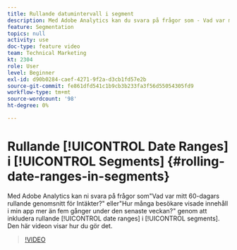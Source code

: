 ```yaml
---
title: Rullande datumintervall i segment
description: Med Adobe Analytics kan du svara på frågor som - Vad var mitt 60-dagars rullande genomsnitt för Intäkter? eller - Hur många besökare visade innehåll i min app mer än fem gånger under den senaste veckan? genom att inkludera rullande datumintervall i segment. Den här videon visar hur du gör det.
feature: Segmentation
topics: null
activity: use
doc-type: feature video
team: Technical Marketing
kt: 2304
role: User
level: Beginner
exl-id: d90b0284-caef-4271-9f2a-d3cb1fd57e2b
source-git-commit: fe861dfd541c1b9cb3b233fa3f56d55054305fd9
workflow-type: tm+mt
source-wordcount: '98'
ht-degree: 0%

---
```


# Rullande [!UICONTROL Date Ranges] i [!UICONTROL Segments] {#rolling-date-ranges-in-segments}

Med Adobe Analytics kan ni svara på frågor som&quot;Vad var mitt 60-dagars rullande genomsnitt för Intäkter?&quot; eller&quot;Hur många besökare visade innehåll i min app mer än fem gånger under den senaste veckan?&quot; genom att inkludera rullande [!UICONTROL date ranges] i [!UICONTROL segments]. Den här videon visar hur du gör det.

>[!VIDEO](https://video.tv.adobe.com/v/25403/?quality=12)

